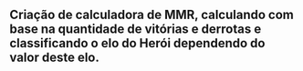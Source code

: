 ## Criação de calculadora de MMR, calculando com base na quantidade de vitórias e derrotas e classificando o elo do Herói dependendo do valor deste elo.
